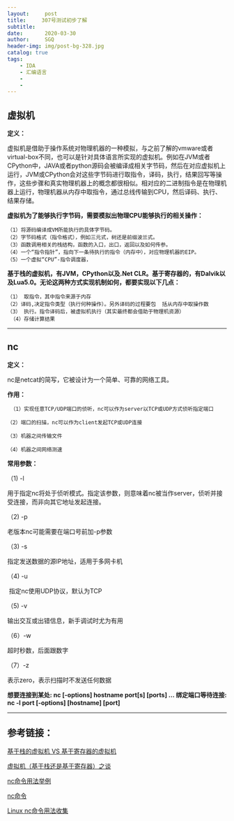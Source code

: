 ```yaml
---
layout:     post
title:     307号测试初步了解
subtitle:   
date:       2020-03-30
author:     SGQ
header-img: img/post-bg-328.jpg
catalog: true
tags:
    - IDA
    - 汇编语言
    - 
    - 
---
```


## 虚拟机

**定义：**

   虚拟机是借助于操作系统对物理机器的一种模拟，与之前了解的vmware或者virtual-box不同，也可以是针对具体语言所实现的虚拟机。例如在JVM或者CPython中，JAVA或者python源码会被编译成相关字节码，然后在对应虚拟机上运行，JVM或CPython会对这些字节码进行取指令，译码，执行，结果回写等操作，这些步骤和真实物理机器上的概念都很相似。相对应的二进制指令是在物理机器上运行，物理机器从内存中取指令，通过总线传输到CPU，然后译码、执行、结果存储。

**虚拟机为了能够执行字节码，需要模拟出物理CPU能够执行的相关操作：**

    （1）将源码编译成VM所能执行的具体字节码。
    （2）字节码格式（指令格式），例如三元式，树还是前缀波兰式。
    （3）函数调用相关的栈结构，函数的入口，出口，返回以及如何传参。
    （4）一个“指令指针”，指向下一条待执行的指令（内存中），对应物理机器的EIP。
    （5）一个虚拟“CPU”-指令调度器，

**基于栈的虚拟机，有JVM，CPython以及.Net CLR。基于寄存器的，有Dalvik以及Lua5.0。无论这两种方式实现机制如何，都要实现以下几点：**

    （1） 取指令，其中指令来源于内存
    （2）译码,决定指令类型（执行何种操作）。另外译码的过程要包  括从内存中取操作数
    （3） 执行。指令译码后，被虚拟机执行（其实最终都会借助于物理机资源）
     （4）存储计算结果

***


## nc

**定义：**

nc是netcat的简写，它被设计为一个简单、可靠的网络工具。

**作用：**
     
	 （1）实现任意TCP/UDP端口的侦听，nc可以作为server以TCP或UDP方式侦听指定端口

    （2）端口的扫描，nc可以作为client发起TCP或UDP连接

    （3）机器之间传输文件

    （4）机器之间网络测速   


**常用参数：**

（1) -l

用于指定nc将处于侦听模式。指定该参数，则意味着nc被当作server，侦听并接受连接，而非向其它地址发起连接。

（2) -p 

  老版本nc可能需要在端口号前加-p参数

（3) -s 

指定发送数据的源IP地址，适用于多网卡机 

（4) -u

 指定nc使用UDP协议，默认为TCP

（5) -v

输出交互或出错信息，新手调试时尤为有用

（6）-w

超时秒数，后面跟数字 

（7）-z

表示zero，表示扫描时不发送任何数据



**想要连接到某处: nc [-options] hostname port[s] [ports] …
绑定端口等待连接: nc -l port [-options] [hostname] [port]**


***






















## 参考链接：

[基于栈的虚拟机 VS 基于寄存器的虚拟机](https://blog.csdn.net/dashuniuniu/article/details/50347149)

[虚拟机（基于栈还是基于寄存器）之谈](https://blog.csdn.net/lxlmycsdnfree/article/details/78638124)

[nc命令用法举例](https://blog.csdn.net/u012486730/article/details/82019996)

[nc命令](https://blog.csdn.net/m0_37814112/article/details/80485421)

[Linux nc命令用法收集](https://www.cnblogs.com/jnxb/p/3940593.html)